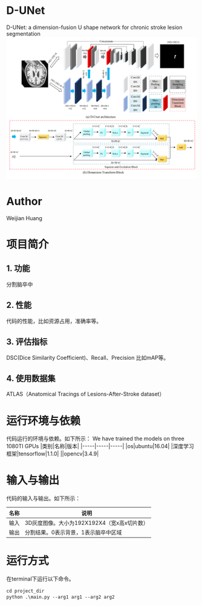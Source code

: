 # D-UNet
D-UNet: a dimension-fusion U shape network for chronic stroke lesion segmentation
![D-Unet Architecture](D-Unet.png) 
# Author
Weijian Huang
# 项目简介
## 1. 功能
分割脑卒中
## 2. 性能
代码的性能，比如资源占用，准确率等。
## 3. 评估指标
DSC(Dice Similarity Coefficient)、Recall、Precision
比如mAP等。
## 4. 使用数据集
ATLAS（Anatomical Tracings of Lesions-After-Stroke dataset）

# 运行环境与依赖
代码运行的环境与依赖。如下所示：
We have trained the models on three 1080TI GPUs
|类别|名称|版本|
|-----|-----|-----|
|os|ubuntu|16.04|
|深度学习框架|tensorflow|1.1.0|
||opencv|3.4.9|

# 输入与输出
代码的输入与输出。如下所示：

|名称|说明|
|-----|-----|
|输入|3D灰度图像。大小为192X192X4（宽x高x切片数）|
|输出|分割结果。0表示背景，1表示脑卒中区域|


# 运行方式
在terminal下运行以下命令。
```shell
cd project_dir
python .\main.py --arg1 arg1 --arg2 arg2
```
